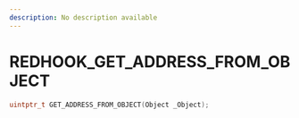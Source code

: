 ```yaml
---
description: No description available 
---
```


# REDHOOK\_GET_ADDRESS_FROM_OBJECT

```cpp
uintptr_t GET_ADDRESS_FROM_OBJECT(Object _Object);
```